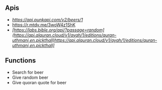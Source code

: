 ## Apis
- _https://api.punkapi.com/v2/beers/1_
- https://r.mtdv.me/3woW4z1ShK
- _[https://labs.bible.org/api/?passage=random](https://api.alquran.cloud/v1/ayah/1/editions/quran-uthmani,en.pickthall)https://api.alquran.cloud/v1/ayah/1/editions/quran-uthmani,en.pickthall]_

## Functions
- Search for beer
- Give random beer
- Give quoran quote for beer
